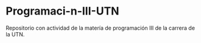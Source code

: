 # Programaci-n-III-UTN
Repositorio con actividad de la matería de programación III de la carrera de la UTN.
